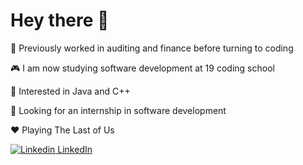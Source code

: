 # Hey there 👋

🤖 Previously worked in auditing and finance before turning to coding

🎮 I am now studying software development at 19 coding school

🧐 Interested in Java and C++

🌱 Looking for an internship in software development

❤️ Playing The Last of Us

[![Linkedin](https://i.stack.imgur.com/gVE0j.png) LinkedIn](linkedin.com/in/hadrien-dony-a02885a5)
&nbsp;
